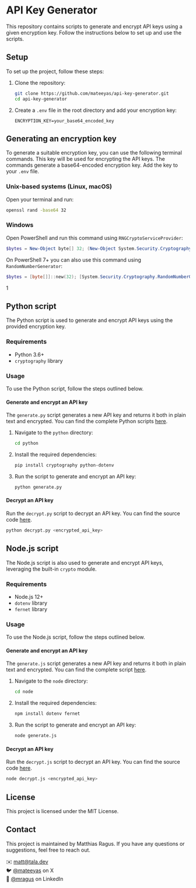 # API Key Generator

This repository contains scripts to generate and encrypt API keys using a given encryption key. Follow the instructions below to set up and use the scripts.

## Setup

To set up the project, follow these steps:

1. Clone the repository:

    ```sh
    git clone https://github.com/mateeyas/api-key-generator.git
    cd api-key-generator
    ```

2. Create a `.env` file in the root directory and add your encryption key:

    ```plaintext
    ENCRYPTION_KEY=your_base64_encoded_key
    ```

## Generating an encryption key

To generate a suitable encryption key, you can use the following terminal commands. This key will be used for encrypting the API keys. The commands generate a base64-encoded encryption key. Add the key to your `.env` file.

### Unix-based systems (Linux, macOS)

Open your terminal and run:

```sh
openssl rand -base64 32
```

### Windows

Open PowerShell and run this command using `RNGCryptoServiceProvider`:

```powershell
$bytes = New-Object byte[] 32; (New-Object System.Security.Cryptography.RNGCryptoServiceProvider).GetBytes($bytes); [Convert]::ToBase64String($bytes)
```

On PowerShell 7+ you can also use this command using `RandomNumberGenerator`:

```powershell
$bytes = [byte[]]::new(32); [System.Security.Cryptography.RandomNumberGenerator]::Fill($bytes); [Convert]::ToBase64String($bytes)
```
1
## Python script

The Python script is used to generate and encrypt API keys using the provided encryption key.

### Requirements

- Python 3.6+
- `cryptography` library

### Usage

To use the Python script, follow the steps outlined below.

#### Generate and encrypt an API key

The `generate.py` script generates a new API key and returns it both in plain text and encrypted. You can find the complete Python scripts [here](python/generate.py).

1. Navigate to the `python` directory:

    ```sh
    cd python
    ```

2. Install the required dependencies:

    ```sh
    pip install cryptography python-dotenv
    ```

3. Run the script to generate and encrypt an API key:

    ```sh
    python generate.py
    ```

#### Decrypt an API key

Run the `decrypt.py` script to decrypt an API key. You can find the source code [here](python/decrypt.py).

```sh
python decrypt.py <encrypted_api_key>
```

## Node.js script

The Node.js script is also used to generate and encrypt API keys, leveraging the built-in `crypto` module.

### Requirements

- Node.js 12+
- `dotenv` library
- `fernet` library

### Usage

To use the Node.js script, follow the steps outlined below.

#### Generate and encrypt an API key

The `generate.js` script generates a new API key and returns it both in plain text and encrypted. You can find the complete script [here](node/generate.js).

1. Navigate to the `node` directory:

    ```sh
    cd node
    ```

2. Install the required dependencies:

    ```sh
    npm install dotenv fernet
    ```

3. Run the script to generate and encrypt an API key:

    ```sh
    node generate.js
    ```

#### Decrypt an API key

Run the `decrypt.js` script to decrypt an API key. You can find the source code [here](node/decrypt.js).

```sh
node decrypt.js <encrypted_api_key>
```

## License

This project is licensed under the MIT License.

## Contact

This project is maintained by Matthias Ragus. If you have any questions or suggestions, feel free to reach out.

✉️ [matt@tala.dev](mailto:matt@tala.dev)  
🐦 [@mateeyas](https://x.com/mateeyas) on X  
💼 [@mragus](https://www.linkedin.com/in/mragus) on LinkedIn
